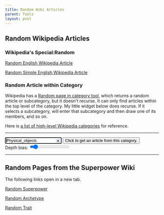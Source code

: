 ```yaml
---
title: Random Wiki Articles
parent: Tools
layout: post
---
```


<!--https://en.wikipedia.org/wiki/Wikipedia:Wiki-Link_Game-->

## Random Wikipedia Articles


### Wikipedia's Special:Random

<a href="https://en.wikipedia.org/wiki/Special:Random">Random English Wikipedia Article</a>

<a href="https://simple.wikipedia.org/wiki/Special:Random">Random Simple English Wikipedia Article</a>



### Random Article within Category 

Wikipedia has a [Random page in category tool](https://en.wikipedia.org/wiki/Special:RandomInCategory), 
which returns a random article or subcategory, but it doesn't recurse. 
It can only find articles within the top level of the category.
My little widget below does recurse.
If it selects a subcategory, will enter that subcategory and then draw one of *its* members,
and so on.

Here is [a list of high-level Wikipedia categories](https://en.wikipedia.org/wiki/Wikipedia:Contents/Categories) for reference.


------------------

<form id="categorySelectionForm">
<input placeholder="Type the name of a Wikipedia Category." value="Physical_objects" type="search" id="categoryInput" autofocus />
<button id="randomArticleButton">Click to get an article from this category.</button><br>
Depth bias: <input id="depthBiasSlider" type="range" min="0" max="100" value="10">
</form>

<style>
    #wikiDiveResults a {font-size: small; display:block;}
    #wikiDiveResults a:last-child {font-size: xx-large;}
</style>
<div id="wikiDiveResults"></div>
<div id="articleExcerptHolder"></div>

<script src="./randomWikipedia.js"></script>


------------------

## Random Pages from the Superpower Wiki

The following links open in a new tab.

<a href="https://powerlisting.fandom.com/wiki/Special:Random/main" target="_blank" rel="noopener noreferrer">Random Superpower</a>

<a href="https://powerlisting.fandom.com/wiki/Special:Random/Archetype" target="_blank" rel="noopener noreferrer">Random Archetype</a>

<a href="https://powerlisting.fandom.com/wiki/Special:Random/Trait" target="_blank" rel="noopener noreferrer">Random Trait</a>
